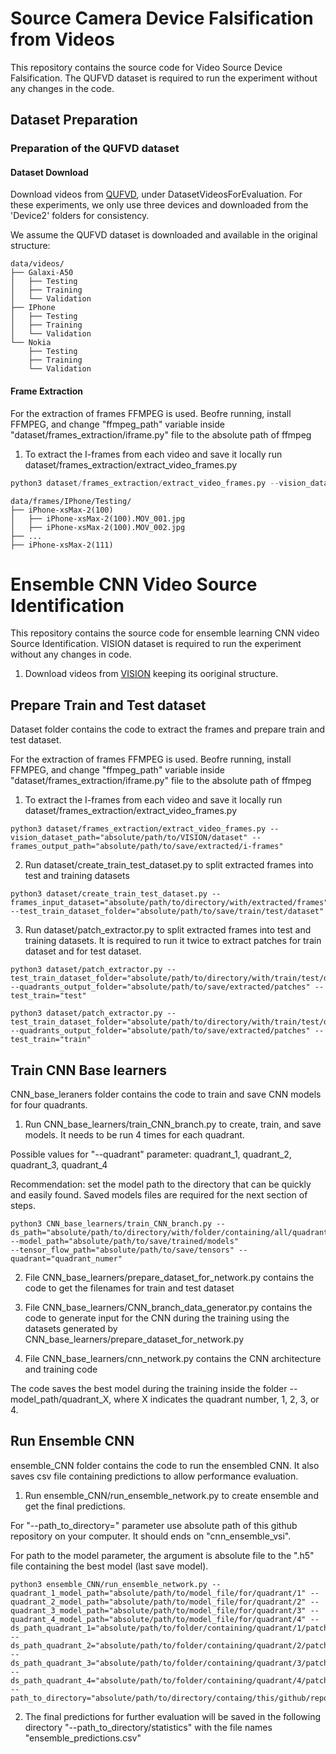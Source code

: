 # Source Camera Device Falsification from Videos

This repository contains the source code for Video Source Device Falsification. The QUFVD dataset is required to run the experiment without any changes in the code. 

## Dataset Preparation

### Preparation of the QUFVD dataset

#### Dataset Download

Download videos from [QUFVD](https://ieeexplore.ieee.org/document/9713852/), under DatasetVideosForEvaluation. For these experiments, we only use three devices and downloaded from the 'Device2' folders for consistency. 

We assume the QUFVD dataset is downloaded and available in the original structure:

```
data/videos/
├── Galaxi-A50
│   ├── Testing
│   ├── Training
│   └── Validation
├── IPhone
│   ├── Testing
│   ├── Training
│   └── Validation
└── Nokia
    ├── Testing
    ├── Training
    └── Validation
```

#### Frame Extraction

For the extraction of frames FFMPEG is used. Beofre running, install FFMPEG, and change "ffmpeg_path" variable inside "dataset/frames_extraction/iframe.py" file to the absolute path of ffmpeg

1. To extract the I-frames from each video and save it locally run dataset/frames_extraction/extract_video_frames.py

```python
python3 dataset/frames_extraction/extract_video_frames.py --vision_dataset_path="absolute/path/to/VISION/dataset" --frames_output_path="absolute/path/to/save/extracted/i-frames"
```

```
data/frames/IPhone/Testing/
├── iPhone-xsMax-2(100)
│   ├── iPhone-xsMax-2(100).MOV_001.jpg
│   ├── iPhone-xsMax-2(100).MOV_002.jpg
├── ...
├── iPhone-xsMax-2(111)

```

# Ensemble CNN Video Source Identification

This repository contains the source code for ensemble learning CNN video Source Identification. VISION dataset is required to run the experiment without any changes in code. 

1. Download videos from [VISION](https://lesc.dinfo.unifi.it/VISION/) keeping its ooriginal structure. 

## Prepare Train and Test dataset
Dataset folder contains the code to extract the frames and prepare train and test dataset.

For the extraction of frames FFMPEG is used. Beofre running, install FFMPEG, and change "ffmpeg_path" variable inside "dataset/frames_extraction/iframe.py" file to the absolute path of ffmpeg

1. To extract the I-frames from each video and save it locally run dataset/frames_extraction/extract_video_frames.py

```
python3 dataset/frames_extraction/extract_video_frames.py --vision_dataset_path="absolute/path/to/VISION/dataset" --frames_output_path="absolute/path/to/save/extracted/i-frames"
```

2. Run dataset/create_train_test_dataset.py to split extracted frames into test and training datasets

```
python3 dataset/create_train_test_dataset.py --frames_input_dataset="absolute/path/to/directory/with/extracted/frames" --test_train_dataset_folder="absolute/path/to/save/train/test/dataset"
```

3. Run dataset/patch_extractor.py to split extracted frames into test and training datasets. It is required to run it twice to extract patches for train dataset and for test dataset.

```
python3 dataset/patch_extractor.py --test_train_dataset_folder="absolute/path/to/directory/with/train/test/dataset" --quadrants_output_folder="absolute/path/to/save/extracted/patches" --test_train="test"
```
```
python3 dataset/patch_extractor.py --test_train_dataset_folder="absolute/path/to/directory/with/train/test/dataset" --quadrants_output_folder="absolute/path/to/save/extracted/patches" --test_train="train"
```

## Train CNN Base learners
CNN_base_leraners folder contains the code to train and save CNN models for four quadrants.

1. Run CNN_base_learners/train_CNN_branch.py to create, train, and save models. It needs to be run 4 times for each quadrant.

Possible values for "--quadrant" parameter: quadrant_1, quadrant_2, quadrant_3, quadrant_4

Recommendation: set the model path to the directory that can be quickly and easily found. Saved models files are required for the next section of steps.

```
python3 CNN_base_learners/train_CNN_branch.py --ds_path="absolute/path/to/directory/with/folder/containing/all/quadrants/data" --model_path="absolute/path/to/save/trained/models" 
--tensor_flow_path="absolute/path/to/save/tensors" --quadrant="quadrant_numer"
```

2.  File CNN_base_learners/prepare_dataset_for_network.py contains the code to get the filenames for train and test dataset

3. File CNN_base_learners/CNN_branch_data_generator.py contains the code to generate input for the CNN during the training using the datasets generated by CNN_base_learners/prepare_dataset_for_network.py 

4. File CNN_base_learners/cnn_network.py contains the CNN architecture and training code

The code saves the best model during the training inside the folder --model_path/quadrant_X, where X indicates the quadrant number, 1, 2, 3, or 4.

## Run Ensemble CNN
ensemble_CNN folder contains the code to run the ensembled CNN. It also saves csv file containing predictions to allow performance evaluation.

1. Run ensemble_CNN/run_ensemble_network.py to create ensemble and get the final predictions.

For "--path_to_directory=" parameter use absolute path of this github repository on your computer. It should ends on "cnn_ensemble_vsi".

For path to the model parameter, the argument is absolute file to the ".h5" file containing the best model (last save model).

```
python3 ensemble_CNN/run_ensemble_network.py --quadrant_1_model_path="absolute/path/to/model_file/for/quadrant/1" --quadrant_2_model_path="absolute/path/to/model_file/for/quadrant/2" --quadrant_3_model_path="absolute/path/to/model_file/for/quadrant/3" --quadrant_4_model_path="absolute/path/to/model_file/for/quadrant/4" --ds_path_quadrant_1="absolute/path/to/folder/containing/quadrant/1/patches" --ds_path_quadrant_2="absolute/path/to/folder/containing/quadrant/2/patches" --ds_path_quadrant_3="absolute/path/to/folder/containing/quadrant/3/patches" --ds_path_quadrant_4="absolute/path/to/folder/containing/quadrant/4/patches" --path_to_directory="absolute/path/to/directory/containg/this/github/repository"
```

2. The final predictions for further evaluation will be saved in the following directory "--path_to_directory/statistics" with the file names "ensemble_predictions.csv"